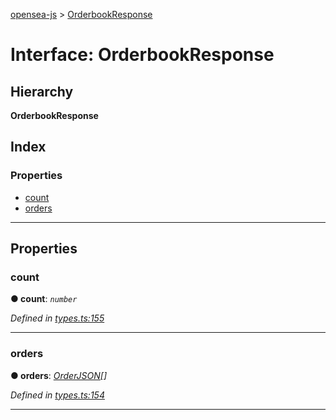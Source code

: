[opensea-js](../README.md) > [OrderbookResponse](../interfaces/orderbookresponse.md)

# Interface: OrderbookResponse

## Hierarchy

**OrderbookResponse**

## Index

### Properties

* [count](orderbookresponse.md#count)
* [orders](orderbookresponse.md#orders)

---

## Properties

<a id="count"></a>

###  count

**● count**: *`number`*

*Defined in [types.ts:155](https://github.com/ProjectOpenSea/opensea-js/blob/b6c46a8/src/types.ts#L155)*

___
<a id="orders"></a>

###  orders

**● orders**: *[OrderJSON](orderjson.md)[]*

*Defined in [types.ts:154](https://github.com/ProjectOpenSea/opensea-js/blob/b6c46a8/src/types.ts#L154)*

___

